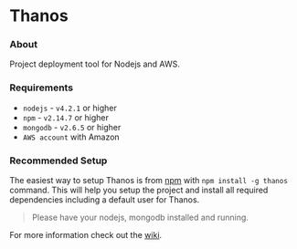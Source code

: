Thanos
================

### About
Project deployment tool for Nodejs and AWS.

### Requirements
* `nodejs` - `v4.2.1` or higher
* `npm` - `v2.14.7` or higher
* `mongodb` - `v2.6.5` or higher
* `AWS account` with Amazon

### Recommended Setup

The easiest way to setup Thanos is from [npm](https://www.npmjs.com/package/thanos) with `npm install -g thanos` command. This will help you setup the project and install all required dependencies including a default user for Thanos.

> Please have your nodejs, mongodb installed and running.

For more information check out the [wiki](https://github.com/kublikon/thanos/wiki).